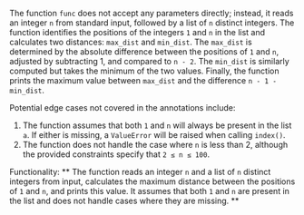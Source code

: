 The function `func` does not accept any parameters directly; instead, it reads an integer `n` from standard input, followed by a list of `n` distinct integers. The function identifies the positions of the integers `1` and `n` in the list and calculates two distances: `max_dist` and `min_dist`. The `max_dist` is determined by the absolute difference between the positions of `1` and `n`, adjusted by subtracting 1, and compared to `n - 2`. The `min_dist` is similarly computed but takes the minimum of the two values. Finally, the function prints the maximum value between `max_dist` and the difference `n - 1 - min_dist`.

Potential edge cases not covered in the annotations include:
1. The function assumes that both `1` and `n` will always be present in the list `a`. If either is missing, a `ValueError` will be raised when calling `index()`.
2. The function does not handle the case where `n` is less than 2, although the provided constraints specify that `2 ≤ n ≤ 100`.

Functionality: ** The function reads an integer `n` and a list of `n` distinct integers from input, calculates the maximum distance between the positions of `1` and `n`, and prints this value. It assumes that both `1` and `n` are present in the list and does not handle cases where they are missing. **